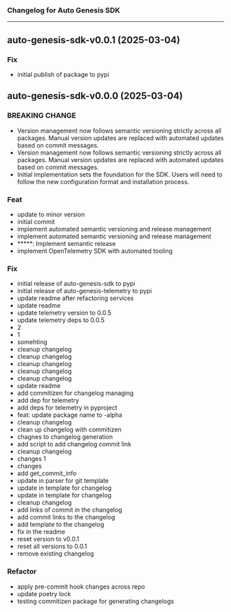 ### Changelog for Auto Genesis SDK
---

## auto-genesis-sdk-v0.0.1 (2025-03-04)

### Fix

- initial publish of package to pypi

## auto-genesis-sdk-v0.0.0 (2025-03-04)

### BREAKING CHANGE

- Version management now follows semantic versioning strictly
across all packages. Manual version updates are replaced with automated
updates based on commit messages.
- Version management now follows semantic versioning strictly
across all packages. Manual version updates are replaced with automated
updates based on commit messages.
- Initial implementation sets the foundation for the SDK.
Users will need to follow the new configuration format and installation process.

### Feat

- update to minor version
- initial commit
- implement automated semantic versioning and release management
- implement automated semantic versioning and release management
- *****: Implement semantic release
- implement OpenTelemetry SDK with automated tooling

### Fix

- initial release of auto-genesis-sdk to pypi
- initial release of auto-genesis-telemetry to pypi
- update readme after refactoring services
- update readme
- update telemetry version to 0.0.5
- update telemetry deps to 0.0.5
- 2
- 1
- somehting
- cleanup changelog
- cleanup changelog
- cleanup changelog
- cleanup changelog
- cleanup changelog
- update readme
- add commitizen for changelog managing
- add dep for telemetry
- add deps for telemetry in pyproject
- feat: update package name to -alpha
- cleanup changelog
- clean up changelog with commitizen
- chagnes to changelog generation
- add script to add changelog commit link
- cleanup changelog
- changes 1
- changes
- add get_commit_info
- update in parser for git template
- update in template for changelog
- update in template for changelog
- cleanup changelog
- add links of commit in the changelog
- add commit links to the changelog
- add template to the changelog
- fix in the readme
- reset version to v0.0.1
- reset all versions to 0.0.1
- remove existing changelog

### Refactor

- apply pre-commit hook changes across repo
- update poetry lock
- testing commitizen package for generating changelogs
